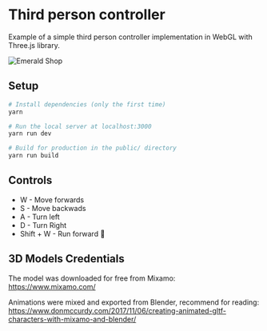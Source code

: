 # Third person controller

Example of a simple third person controller implementation in WebGL with Three.js library.

![Emerald Shop](readme/finalresult.gif?raw=true "Third person controller")

## Setup

``` bash
# Install dependencies (only the first time)
yarn

# Run the local server at localhost:3000
yarn run dev

# Build for production in the public/ directory
yarn run build
```

## Controls

* W - Move forwards
* S - Move backwads
* A - Turn left
* D - Turn Right
* Shift + W - Run forward 🚀

## 3D Models Credentials

The model was downloaded for free from Mixamo: https://www.mixamo.com/

Animations were mixed and exported from Blender, recommend for reading: https://www.donmccurdy.com/2017/11/06/creating-animated-gltf-characters-with-mixamo-and-blender/
